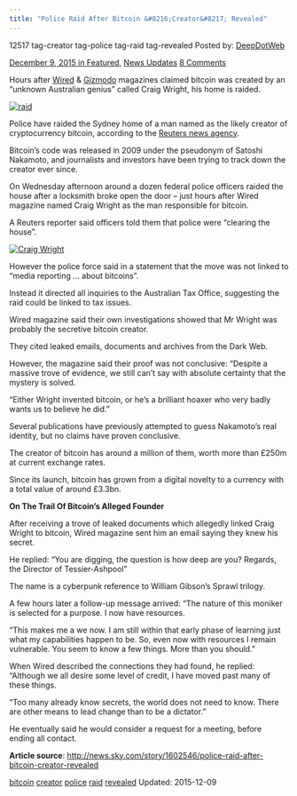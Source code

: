 ```yaml
---
title: "Police Raid After Bitcoin &#8216;Creator&#8217; Revealed"
---
```


12517  tag-creator tag-police tag-raid tag-revealed
Posted by: <a href="https://www.deepdotweb.com/author/admin/" title="">DeepDotWeb 

<span>December 9, 2015</span>
<span>in <a href="https://www.deepdotweb.com/category/deepdot-news/" rel="category tag">Featured</a>, <a href="https://www.deepdotweb.com/category/news-updates/" rel="category tag">News Updates</a></span>
<span><a href="https://www.deepdotweb.com/2015/12/09/police-raid-after-bitcoin-creator-revealed/#comments">8 Comments</a></span>


<p>Hours after <a href="http://www.wired.com/2015/12/bitcoins-creator-satoshi-nakamoto-is-probably-this-unknown-australian-genius/" target="_blank">Wired</a> &amp; <a href="http://gizmodo.com/this-australian-says-he-and-his-dead-friend-invented-bi-1746958692?rev=1449615811696" target="_blank">Gizmodo</a> magazines claimed bitcoin was created by an &#8220;unknown Australian genius&#8221; called Craig Wright, his home is raided.</p>
<p><a href="/imgs/2015/12/raid.jpg"><img class="aligncenter size-full wp-image-12518" src="/imgs/2015/12/raid.jpg" alt="raid" width="736" height="414" srcset="/imgs/2015/12/raid.jpg 736w, /imgs/2015/12/raid-300x169.jpg 300w" sizes="(max-width: 736px) 100vw, 736px"/></a></p>
<p class="story__intro">Police have raided the Sydney home of a man named as the likely creator of cryptocurrency bitcoin, according to the <a href="http://www.reuters.com/article/us-australia-bitcoin-exclusive-idUSKBN0TS0AB20151209" target="_blank">Reuters news agency</a>.</p>
<p>Bitcoin&#8217;s code was released in 2009 under the pseudonym of Satoshi Nakamoto, and journalists and investors have been trying to track down the creator ever since.</p>
<p>On Wednesday afternoon around a dozen federal police officers raided the house after a locksmith broke open the door &#8211; just hours after Wired magazine named Craig Wright as the man responsible for bitcoin.</p>
<p>A Reuters reporter said officers told them that police were &#8220;clearing the house&#8221;.</p>
<p><a href="/imgs/2015/12/CraigWright.png"><img class="aligncenter size-full wp-image-12519" src="/imgs/2015/12/CraigWright.png" alt="Craig Wright" width="589" height="442" srcset="/imgs/2015/12/CraigWright.png 589w, /imgs/2015/12/CraigWright-300x225.png 300w" sizes="(max-width: 589px) 100vw, 589px"/></a></p>
<p>However the police force said in a statement that the move was not linked to &#8220;media reporting &#8230; about bitcoins&#8221;.</p>
<p>Instead it directed all inquiries to the Australian Tax Office, suggesting the raid could be linked to tax issues.</p>
<p>Wired magazine said their own investigations showed that Mr Wright was probably the secretive bitcoin creator.</p>
<p>They cited leaked emails, documents and archives from the Dark Web.</p>
<p>However, the magazine said their proof was not conclusive: &#8220;Despite a massive trove of evidence, we still can&#8217;t say with absolute certainty that the mystery is solved.</p>
<p>&#8220;Either Wright invented bitcoin, or he&#8217;s a brilliant hoaxer who very badly wants us to believe he did.&#8221;</p>
<p>Several publications have previously attempted to guess Nakamoto&#8217;s real identity, but no claims have proven conclusive.</p>
<p>The creator of bitcoin has around a million of them, worth more than £250m at current exchange rates.</p>
<p>Since its launch, bitcoin has grown from a digital novelty to a currency with a total value of around £3.3bn.</p>
<p><strong>On The Trail Of Bitcoin&#8217;s Alleged Founder</strong></p>
<p>After receiving a trove of leaked documents which allegedly linked Craig Wright to bitcoin, Wired magazine sent him an email saying they knew his secret.</p>
<p>He replied: &#8220;You are digging, the question is how deep are you? Regards, the Director of Tessier-Ashpool&#8221;</p>
<p>The name is a cyberpunk reference to William Gibson’s Sprawl trilogy.</p>
<p>A few hours later a follow-up message arrived: &#8220;The nature of this moniker is selected for a purpose. I now have resources.</p>
<p>&#8220;This makes me a we now. I am still within that early phase of learning just what my capabilities happen to be. So, even now with resources I remain vulnerable. You seem to know a few things. More than you should.&#8221;</p>
<p>When Wired described the connections they had found, he replied: &#8220;Although we all desire some level of credit, I have moved past many of these things.</p>
<p>&#8220;Too many already know secrets, the world does not need to know. There are other means to lead change than to be a dictator.&#8221;</p>
<p>He eventually said he would consider a request for a meeting, before ending all contact.</p>
<p><strong>Article source</strong>: <a href="http://news.sky.com/story/1602546/police-raid-after-bitcoin-creator-revealed" target="_blank">http://news.sky.com/story/1602546/police-raid-after-bitcoin-creator-revealed</a></p>
</div>
<a href="https://www.deepdotweb.com/tag/bitcoin/" rel="tag">bitcoin</a> <a href="https://www.deepdotweb.com/tag/creator/" rel="tag">creator</a> <a href="https://www.deepdotweb.com/tag/police/" rel="tag">police</a> <a href="https://www.deepdotweb.com/tag/raid/" rel="tag">raid</a> <a href="https://www.deepdotweb.com/tag/revealed/" rel="tag">revealed</a></span> 
Updated: 2015-12-09